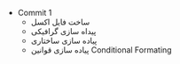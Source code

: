 - Commit 1
	- ساخت فایل اکسل
	- پیداه سازی گرافیکی
	- پیاده سازی ساختاری
	- پیاده سازی قوانین Conditional Formating